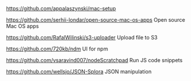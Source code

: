 <https://github.com/appalaszynski/mac-setup>

<https://github.com/serhii-londar/open-source-mac-os-apps>    Open source Mac OS apps

<https://github.com/RafalWilinski/s3-uploader>   Upload file to S3

https://github.com/720kb/ndm  UI for npm

https://github.com/vsaravind007/nodeScratchpad   Run JS code snippets

<https://github.com/wellsjo/JSON-Splora>  JSON manipulation
